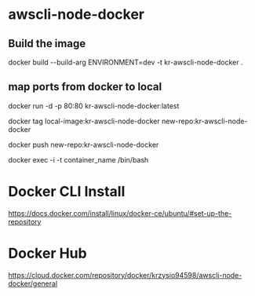 # awscli-node-docker

## Build the image
docker build --build-arg ENVIRONMENT=dev -t kr-awscli-node-docker .

## map ports from docker to local
docker run -d -p 80:80 kr-awscli-node-docker:latest


docker tag local-image:kr-awscli-node-docker new-repo:kr-awscli-node-docker

docker push new-repo:kr-awscli-node-docker

docker exec -i -t container_name /bin/bash


# Docker CLI Install
https://docs.docker.com/install/linux/docker-ce/ubuntu/#set-up-the-repository


# Docker Hub
https://cloud.docker.com/repository/docker/krzysio94598/awscli-node-docker/general
